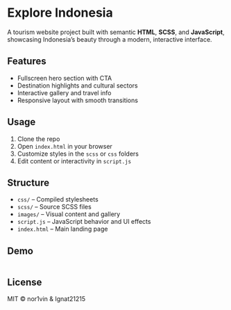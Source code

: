 # Explore Indonesia

A tourism website project built with semantic **HTML**, **SCSS**, and **JavaScript**, showcasing Indonesia’s beauty through a modern, interactive interface.

## Features

- Fullscreen hero section with CTA
- Destination highlights and cultural sectors
- Interactive gallery and travel info
- Responsive layout with smooth transitions

## Usage

1. Clone the repo
2. Open `index.html` in your browser
3. Customize styles in the `scss` or `css` folders
4. Edit content or interactivity in `script.js`

## Structure

- `css/` – Compiled stylesheets
- `scss/` – Source SCSS files
- `images/` – Visual content and gallery
- `script.js` – JavaScript behavior and UI effects
- `index.html` – Main landing page

## Demo

<p align="center">
  <img src="" />
</p>

## License

MIT © nor1vin & Ignat21215
